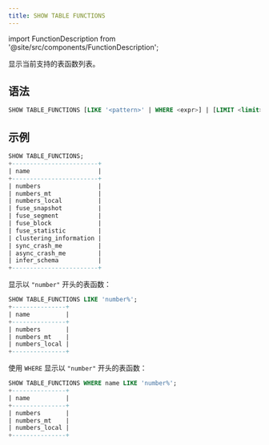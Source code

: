 ```yaml
---
title: SHOW TABLE FUNCTIONS
---
```

import FunctionDescription from '@site/src/components/FunctionDescription';

<FunctionDescription description="Introduced or updated: v1.2.190"/>

显示当前支持的表函数列表。

## 语法

```sql
SHOW TABLE_FUNCTIONS [LIKE '<pattern>' | WHERE <expr>] | [LIMIT <limit>]
```

## 示例

```sql
SHOW TABLE_FUNCTIONS;
+------------------------+
| name                   |
+------------------------+
| numbers                |
| numbers_mt             |
| numbers_local          |
| fuse_snapshot          |
| fuse_segment           |
| fuse_block             |
| fuse_statistic         |
| clustering_information |
| sync_crash_me          |
| async_crash_me         |
| infer_schema           |
+------------------------+
```

显示以 `"number"` 开头的表函数：
```sql
SHOW TABLE_FUNCTIONS LIKE 'number%';
+---------------+
| name          |
+---------------+
| numbers       |
| numbers_mt    |
| numbers_local |
+---------------+
```

使用 `WHERE` 显示以 `"number"` 开头的表函数：
```sql
SHOW TABLE_FUNCTIONS WHERE name LIKE 'number%';
+---------------+
| name          |
+---------------+
| numbers       |
| numbers_mt    |
| numbers_local |
+---------------+
```